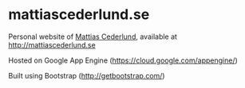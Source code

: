 # mattiascederlund.se

Personal website of [Mattias Cederlund](http://mattiascederlund.se), available at http://mattiascederlund.se

Hosted on Google App Engine (https://cloud.google.com/appengine/)

Built using Bootstrap (http://getbootstrap.com/)
